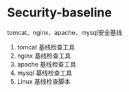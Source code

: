 # Security-baseline
tomcat、nginx、apache、mysql安全基线

1. tomcat 基线检查工具
2. nginx 基线检查工具
3. apache 基线检查工具
4. mysql 基线检查工具
5. Linux 基线检查脚本

